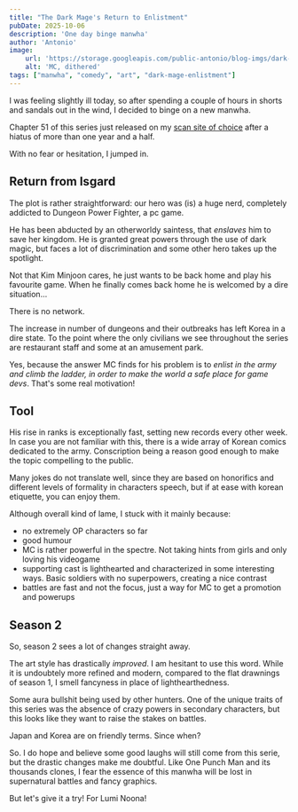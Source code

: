 ```yaml
---
title: "The Dark Mage's Return to Enlistment"
pubDate: 2025-10-06
description: 'One day binge manwha'
author: 'Antonio'
image:
    url: 'https://storage.googleapis.com/public-antonio/blog-imgs/dark-mage-enlisted.jpg'
    alt: 'MC, dithered'
tags: ["manwha", "comedy", "art", "dark-mage-enlistment"]
---
```


I was feeling slightly ill today, so after spending a couple of hours in shorts and sandals out in the wind, I decided to binge on a new manwha.

Chapter 51 of this series just released on my [scan site of choice](https://asurascans.com) after a hiatus of more than one year and a half. 

With no fear or hesitation, I jumped in. 

## Return from Isgard
The plot is rather straightforward: our hero was (is) a huge nerd, completely addicted to Dungeon Power Fighter, a pc game. 

He has been abducted by an otherworldy saintess, that _enslaves_ him to save her kingdom. He is granted great powers through the use of dark magic, but faces a lot of discrimination and some other hero takes up the spotlight. 

Not that Kim Minjoon cares, he just wants to be back home and play his favourite game. 
When he finally comes back home he is welcomed by a dire situation... 

There is no network. 

The increase in number of dungeons and their outbreaks has left Korea in a dire state. To the point where the only civilians we see throughout the series are restaurant staff and some at an amusement park. 

Yes, because the answer MC finds for his problem is to *enlist in the army and climb the ladder, in order to make the world a safe place for game devs*. That's some real motivation!

## Tool
His rise in ranks is exceptionally fast, setting new records every other week. In case you are not familiar with this, there is a wide array of Korean comics dedicated to the army. Conscription being a reason good enough to make the topic compelling to the public. 

Many jokes do not translate well, since they are based on honorifics and different levels of formality in characters speech, but if at ease with korean etiquette, you can enjoy them. 

Although overall kind of lame, I stuck with it mainly because:
- no extremely OP characters so far
- good humour
- MC is rather powerful in the spectre. Not taking hints from girls and only loving his videogame
- supporting cast is lighthearted and characterized in some interesting ways. Basic soldiers with no superpowers, creating a nice contrast
- battles are fast and not the focus, just a way for MC to get a promotion and powerups

## Season 2
So, season 2 sees a lot of changes straight away. 

The art style has drastically _improved_. I am hesitant to use this word. 
While it is undoubtely more refined and modern, compared to the flat drawnings of season 1, I smell fancyness in place of lighthearthedness. 

Some aura bullshit being used by other hunters. One of the unique traits of this series was the absence of crazy powers in secondary characters, but this looks like they want to raise the stakes on battles. 

Japan and Korea are on friendly terms. Since when?

So. I do hope and believe some good laughs will still come from this serie, but the drastic changes make me doubtful. Like One Punch Man and its thousands clones, I fear the essence of this manwha will be lost in supernatural battles and fancy graphics. 

But let's give it a try! For Lumi Noona!
